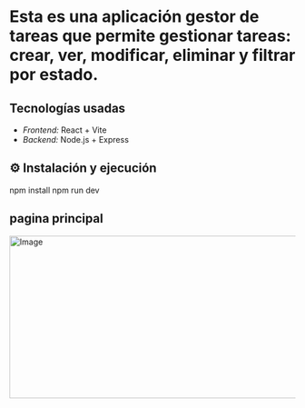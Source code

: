 # Esta es una aplicación gestor de tareas que permite gestionar tareas: crear, ver, modificar, eliminar y filtrar por estado.

## Tecnologías usadas

- *Frontend:* React + Vite
- *Backend:* Node.js + Express

## ⚙️ Instalación y ejecución
npm install
npm run dev

## pagina principal
<img width="589" height="286" alt="Image" src="https://github.com/user-attachments/assets/f85fb058-eeda-4746-a153-6ed4461383ec" />
